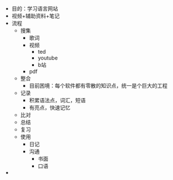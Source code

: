 - 目的：学习语言网站
- 视频+辅助资料+笔记
- 流程
	- 搜集
		- 歌词
		- 视频
			- ted
			- youtube
			- b站
		- pdf
	- 整合
		- 目前困境：每个软件都有零散的知识点，统一是个巨大的工程
	- 记录
		- 积累语法点，词汇，短语
		- 有亮点，快速记忆
	- 比对
	- 总结
	- 复习
	- 使用
		- 日记
		- 沟通
			- 书面
			- 口语
-